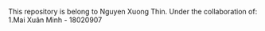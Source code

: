 This repository is belong to Nguyen Xuong Thin.
Under the collaboration of:
1.Mai Xuân Minh - 18020907

